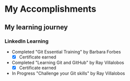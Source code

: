 # __My Accomplishments__

## My learning journey
### LinkedIn Learning
- Completed "Git Essential Training" by Barbara Forbes
  - [x] Certificate earned
- Completed "Learning Git and GitHub" by Ray Villalobos
  - [x] Certificate earned
- In Progress "Challenge your Git skills" by Ray Villalobos
